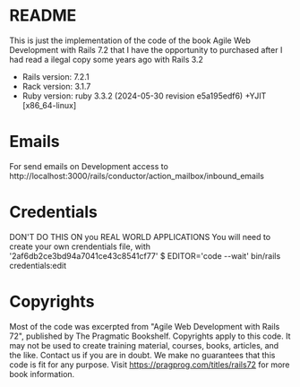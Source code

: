 # README
This is just the implementation of the code of the book Agile Web Development with Rails 7.2 that I have the opportunity to purchased after I had read a ilegal copy some years ago with Rails 3.2

- Rails version: 7.2.1
- Rack version: 3.1.7
- Ruby version: ruby 3.3.2 (2024-05-30 revision e5a195edf6) +YJIT [x86_64-linux]


# Emails
For send emails on Development access to http://localhost:3000/rails/conductor/action_mailbox/inbound_emails

# Credentials
DON'T DO THIS ON you REAL WORLD APPLICATIONS
You will need to create your own crendentials file, with '2af6db2ce3bd94a7041ce43c8541cf77'
$ EDITOR='code --wait' bin/rails credentials:edit



# Copyrights
Most of the code was excerpted from "Agile Web Development with Rails 72",
published by The Pragmatic Bookshelf.
Copyrights apply to this code. It may not be used to create training material,
courses, books, articles, and the like. Contact us if you are in doubt.
We make no guarantees that this code is fit for any purpose.
Visit https://pragprog.com/titles/rails72 for more book information.
